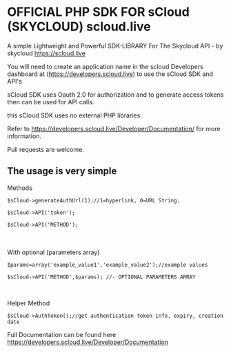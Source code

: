<h1>OFFICIAL PHP SDK FOR sCloud (SKYCLOUD) scloud.live</h1>

A simple Lightweight and Powerful SDK-LIBRARY For The Skycloud API -  by skycloud https://scloud.live



You will need to create an application name in the scloud Developers dashboard
at (https://developers.scloud.live) to use the sCloud SDK and API's

sCloud SDK uses Oauth 2.0 for authorization and to generate access tokens then can be used for API calls.

this sCloud SDK uses no external PHP libraries. 


Refer to https://developers.scloud.live/Developer/Documentation/ for more information.

Pull requests are welcome.

<h2>The usage is very simple </h2>
<p>Methods</p>

<pre><code>$sCloud->generateAuthUrl(1);//1=hyperlink, 0=URL String.</code></pre>

<pre><code>$sCloud->API('token');</code></pre>

<pre><code>$sCloud->API('METHOD');</code></pre>


<br/><br />
With optional (parameters array)

<pre><code>$params=array('example_value1','example_value2');//example values

$sCloud->API('METHOD',$params); //- OPTIONAL PARAMETERS ARRAY
</code></pre>

<br />
<p>Helper Method</p>

<pre><code>$sCloud->AuthToken();//get authentication token info, expiry, creation date</code></pre>

Full Documentation can be found here https://developers.scloud.live/Developer/Documentation



